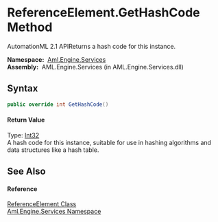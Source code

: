 ReferenceElement.GetHashCode Method
===================================
AutomationML 2.1 APIReturns a hash code for this instance.

  **Namespace:**  [Aml.Engine.Services][1]  
  **Assembly:**  AML.Engine.Services (in AML.Engine.Services.dll)

Syntax
------

```csharp
public override int GetHashCode()
```

#### Return Value
Type: [Int32][2]  
A hash code for this instance, suitable for use in hashing algorithms and data structures like a hash table.

See Also
--------

#### Reference
[ReferenceElement Class][3]  
[Aml.Engine.Services Namespace][1]  

[1]: ../README.md
[2]: https://docs.microsoft.com/dotnet/api/system.int32
[3]: README.md
[4]: https://www.automationml.org
[5]: ../../icons/logoShade.png